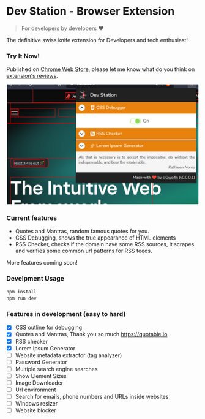 # Dev Station - Browser Extension

> For developers by developers ❤️

The definitive swiss knife extension for Developers and tech enthusiast!
### Try It Now!

Published on [Chrome Web Store](https://chrome.google.com/webstore/detail/dev-station/dkdmpjoenjmbfmkiolekeclfmgcjalbg), please let me know what do you think on [extension's reviews](https://chrome.google.com/webstore/detail/dev-station/dkdmpjoenjmbfmkiolekeclfmgcjalbg/reviews).

<p align="center">
    <img src="https://github.com/cr0wg4n/dev-station-extension/blob/main/docs/images/main_screen.jpg?raw=true" width="500">
</p>

### Current features
* Quotes and Mantras, random famous quotes for you.
* CSS Debugging, shows the true appearance of HTML elements
* RSS Checker, checks if the domain have some RSS sources, it scrapes and verifies some common url patterns for RSS feeds.

More features coming soon!

### Develpment Usage
```sh
npm install 
npm run dev
```

<!-- ### Considerations 
The funcionality behind the frontend is hosted at [dev-station-core](https://github.com/cr0wg4n/dev-station-core) -->

### Features in development (easy to hard)
- [x] CSS outline for debugging
- [x] Quotes and Mantras, Thank you so much https://quotable.io
- [x] RSS checker
- [x] Lorem Ipsum Generator
- [ ] Website metadata extractor (tag analyzer)
- [ ] Password Generator
- [ ] Multiple search engine searches
- [ ] Show Element Sizes
- [ ] Image Downloader
- [ ] Url environment
- [ ] Search for emails, phone numbers and URLs inside websites
- [ ] Windows resizer
- [ ] Website blocker
<!-- - [ ] Code Highlighting screenshot generator -->


